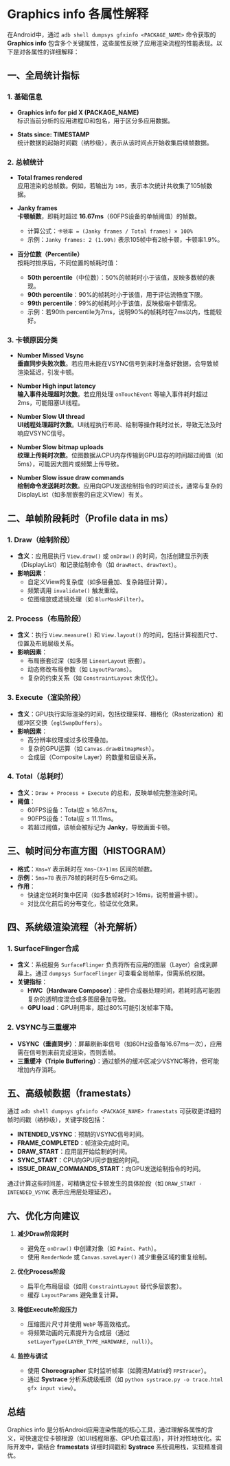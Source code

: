 # Graphics info 各属性解释

在Android中，通过 `adb shell dumpsys gfxinfo <PACKAGE_NAME>` 命令获取的 **Graphics info** 包含多个关键属性，这些属性反映了应用渲染流程的性能表现。以下是对各属性的详细解释：

## 一、全局统计指标

### 1. **基础信息**

- **Graphics info for pid X (PACKAGE_NAME)**  
  标识当前分析的应用进程ID和包名，用于区分多应用数据。

- **Stats since: TIMESTAMP**  
  统计数据的起始时间戳（纳秒级），表示从该时间点开始收集后续帧数据。

### 2. **总帧统计**

- **Total frames rendered**  
  应用渲染的总帧数。例如，若输出为 `105`，表示本次统计共收集了105帧数据。

- **Janky frames**  
  **卡顿帧数**，即耗时超过 **16.67ms**（60FPS设备的单帧阈值）的帧数。  
  - 计算公式：`卡顿率 = (Janky frames / Total frames) × 100%`  
  - 示例：`Janky frames: 2 (1.90%)` 表示105帧中有2帧卡顿，卡顿率1.9%。

- **百分位数（Percentile）**  
  按耗时排序后，不同位置的帧耗时值：  
  - **50th percentile**（中位数）：50%的帧耗时小于该值，反映多数帧的表现。  
  - **90th percentile**：90%的帧耗时小于该值，用于评估流畅度下限。  
  - **99th percentile**：99%的帧耗时小于该值，反映极端卡顿情况。  
  - 示例：若90th percentile为7ms，说明90%的帧耗时在7ms以内，性能较好。

### 3. **卡顿原因分类**

- **Number Missed Vsync**  
  **垂直同步失败次数**。若应用未能在VSYNC信号到来时准备好数据，会导致帧渲染延迟，引发卡顿。

- **Number High input latency**  
  **输入事件处理超时次数**。若应用处理 `onTouchEvent` 等输入事件耗时超过2ms，可能阻塞UI线程。

- **Number Slow UI thread**  
  **UI线程处理超时次数**。UI线程执行布局、绘制等操作耗时过长，导致无法及时响应VSYNC信号。

- **Number Slow bitmap uploads**  
  **纹理上传耗时次数**。位图数据从CPU内存传输到GPU显存的时间超过阈值（如5ms），可能因大图片或频繁上传导致。

- **Number Slow issue draw commands**  
  **绘制命令发送耗时次数**。应用向GPU发送绘制指令的时间过长，通常与复杂的DisplayList（如多层嵌套的自定义View）有关。

## 二、单帧阶段耗时（Profile data in ms）

### 1. **Draw（绘制阶段）**

- **含义**：应用层执行 `View.draw()` 或 `onDraw()` 的时间，包括创建显示列表（DisplayList）和记录绘制命令（如 `drawRect`、`drawText`）。  
- **影响因素**：  
  - 自定义View的复杂度（如多层叠加、复杂路径计算）。  
  - 频繁调用 `invalidate()` 触发重绘。  
  - 位图缩放或滤镜处理（如 `BlurMaskFilter`）。

### 2. **Process（布局阶段）**

- **含义**：执行 `View.measure()` 和 `View.layout()` 的时间，包括计算视图尺寸、位置及布局层级关系。  
- **影响因素**：  
  - 布局嵌套过深（如多层 `LinearLayout` 嵌套）。  
  - 动态修改布局参数（如 `LayoutParams`）。  
  - 复杂的约束关系（如 `ConstraintLayout` 未优化）。

### 3. **Execute（渲染阶段）**

- **含义**：GPU执行实际渲染的时间，包括纹理采样、栅格化（Rasterization）和缓冲区交换（`eglSwapBuffers`）。  
- **影响因素**：  
  - 高分辨率纹理或过多纹理叠加。  
  - 复杂的GPU运算（如 `Canvas.drawBitmapMesh`）。  
  - 合成层（Composite Layer）的数量和层级关系。

### 4. **Total（总耗时）**

- **含义**：`Draw + Process + Execute` 的总和，反映单帧完整渲染时间。  
- **阈值**：  
  - 60FPS设备：Total应 ≤ 16.67ms。  
  - 90FPS设备：Total应 ≤ 11.11ms。  
  - 若超过阈值，该帧会被标记为 **Janky**，导致画面卡顿。

## 三、帧时间分布直方图（HISTOGRAM）

- **格式**：`Xms=Y` 表示耗时在 `Xms~(X+1)ms` 区间的帧数。  
- **示例**：`5ms=78` 表示78帧的耗时在5-6ms之间。  
- **作用**：  
  - 快速定位耗时集中区间（如多数帧耗时＞16ms，说明普遍卡顿）。  
  - 对比优化前后的分布变化，验证优化效果。

## 四、系统级渲染流程（补充解析）

### 1. **SurfaceFlinger合成**

- **含义**：系统服务 `SurfaceFlinger` 负责将所有应用的图层（Layer）合成到屏幕上。通过 `dumpsys SurfaceFlinger` 可查看全局帧率，但需系统权限。  
- **关键指标**：  
  - **HWC（Hardware Composer）**：硬件合成器处理时间，若耗时高可能因复杂的透明度混合或多图层叠加导致。  
  - **GPU load**：GPU利用率，超过80%可能引发帧率下降。

### 2. **VSYNC与三重缓冲**

- **VSYNC（垂直同步）**：屏幕刷新率信号（如60Hz设备每16.67ms一次），应用需在信号到来前完成渲染，否则丢帧。  
- **三重缓冲（Triple Buffering）**：通过额外的缓冲区减少VSYNC等待，但可能增加内存消耗。

## 五、高级帧数据（framestats）

通过 `adb shell dumpsys gfxinfo <PACKAGE_NAME> framestats` 可获取更详细的帧时间戳（纳秒级），关键字段包括：

- **INTENDED_VSYNC**：预期的VSYNC信号时间。  
- **FRAME_COMPLETED**：帧渲染完成时间。  
- **DRAW_START**：应用层开始绘制的时间。  
- **SYNC_START**：CPU向GPU同步数据的时间。  
- **ISSUE_DRAW_COMMANDS_START**：向GPU发送绘制指令的时间。  

通过计算这些时间差，可精确定位卡顿发生的具体阶段（如 `DRAW_START - INTENDED_VSYNC` 表示应用层处理延迟）。

## 六、优化方向建议

1. **减少Draw阶段耗时**  
   - 避免在 `onDraw()` 中创建对象（如 `Paint`、`Path`）。  
   - 使用 `RenderNode` 或 `Canvas.saveLayer()` 减少重叠区域的重复绘制。

2. **优化Process阶段**  
   - 扁平化布局层级（如用 `ConstraintLayout` 替代多层嵌套）。  
   - 缓存 `LayoutParams` 避免重复计算。

3. **降低Execute阶段压力**  
   - 压缩图片尺寸并使用 `WebP` 等高效格式。  
   - 将频繁动画的元素提升为合成层（通过 `setLayerType(LAYER_TYPE_HARDWARE, null)`）。

4. **监控与调试**  
   - 使用 **Choreographer** 实时监听帧率（如腾讯Matrix的 `FPSTracer`）。  
   - 通过 **Systrace** 分析系统级瓶颈（如 `python systrace.py -o trace.html gfx input view`）。

## 总结

Graphics info 是分析Android应用渲染性能的核心工具，通过理解各属性的含义，可快速定位卡顿根源（如UI线程阻塞、GPU负载过高），并针对性地优化。实际开发中，需结合 **framestats** 详细时间戳和 **Systrace** 系统调用栈，实现精准调优。
